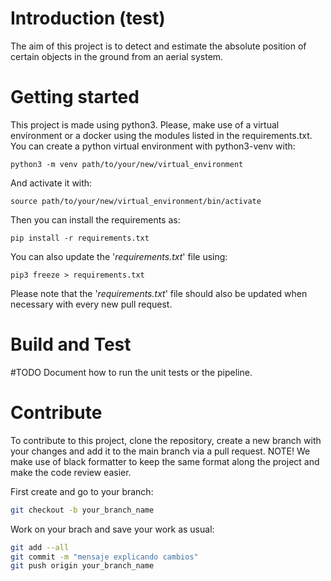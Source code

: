 # Introduction (test)
The aim of this project is to detect and estimate the absolute position of certain objects in the ground from an aerial system.

# Getting started 
This project is made using python3.
Please, make use of a virtual environment or a docker using the modules listed in the requirements.txt.
You can create a python virtual environment with python3-venv with:
```shell
python3 -m venv path/to/your/new/virtual_environment
```
And activate it with:
```shell
source path/to/your/new/virtual_environment/bin/activate
```
Then you can install the requirements as:
```shell
pip install -r requirements.txt
```

You can also update the '*requirements.txt*' file using:
```shell
pip3 freeze > requirements.txt
```
Please note that the '*requirements.txt*' file should also be updated when necessary with every new pull request.

# Build and Test
#TODO Document how to run the unit tests or the pipeline.

# Contribute 
To contribute to this project, clone the repository, create a new branch with your changes and add it to the main branch via a pull request.
NOTE! We make use of black formatter to keep the same format along the project and make the code review easier.

First create and go to your branch:
```sh
git checkout -b your_branch_name
```

Work on your brach and save your work as usual:
```sh
git add --all
git commit -m "mensaje explicando cambios"
git push origin your_branch_name
```

